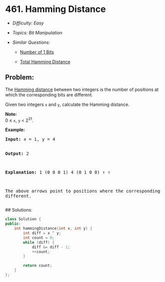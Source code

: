 # 461. Hamming Distance

* *Difficulty: Easy*

* *Topics: Bit Manipulation*

* *Similar Questions:*

  * [Number of 1 Bits](number-of-1-bits.md)

  * [Total Hamming Distance](total-hamming-distance.md)

## Problem:

<p>The <a href="https://en.wikipedia.org/wiki/Hamming_distance" target="_blank">Hamming distance</a> between two integers is the number of positions at which the corresponding bits are different.</p>

<p>Given two integers <code>x</code> and <code>y</code>, calculate the Hamming distance.</p>

<p><b>Note:</b><br />
0 &le; <code>x</code>, <code>y</code> &lt; 2<sup>31</sup>.
</p>

<p><b>Example:</b>
<pre>
<b>Input:</b> x = 1, y = 4

<b>Output:</b> 2

<b>Explanation:</b>
1   (0 0 0 1)
4   (0 1 0 0)
       &uarr;   &uarr;

The above arrows point to positions where the corresponding bits are different.
</pre>
</p>
## Solutions:

```c++
class Solution {
public:
    int hammingDistance(int x, int y) {
        int diff = x ^ y;
        int count = 0;
        while (diff) {
            diff &= diff - 1;
            ++count;
        }
        
        return count;
    }
};
```
